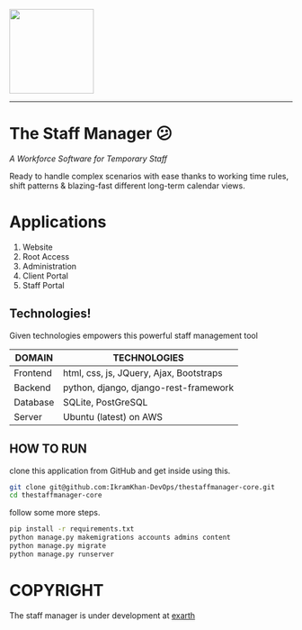 <p>
  <a href="https://exarth.com/">
  <img src="https://exarth.com/static/exarth/theme/logo-red-1000.svg" height="150">
  </a>
</p>
<hr>

# The Staff Manager 😕
_A Workforce Software for Temporary Staff_

Ready to handle complex scenarios with ease thanks to working time rules, shift patterns & blazing-fast different 
long-term calendar views.

# Applications
1. Website
2. Root Access
3. Administration
4. Client Portal
5. Staff Portal

## Technologies!
Given technologies empowers this powerful staff management tool 
 
| DOMAIN   | TECHNOLOGIES                            |
|----------|-----------------------------------------|
| Frontend | html, css, js, JQuery, Ajax, Bootstraps |
| Backend  | python, django, django-rest-framework   |
| Database | SQLite, PostGreSQL                      |
| Server   | Ubuntu (latest) on AWS                  |


## HOW TO RUN
clone this application from GitHub and get inside using this.
```bash
git clone git@github.com:IkramKhan-DevOps/thestaffmanager-core.git
cd thestaffmanager-core
```
follow some more steps.
```bash
pip install -r requirements.txt
python manage.py makemigrations accounts admins content
python manage.py migrate
python manage.py runserver
```

# COPYRIGHT
The staff manager is under development at [exarth](https://exarth.com/)
